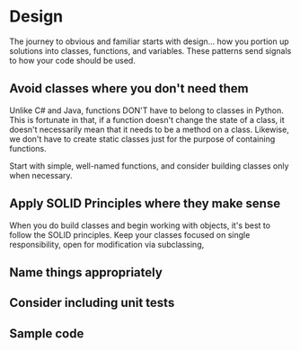 # Design

The journey to obvious and familiar starts with design... how you portion up solutions into classes, functions, and 
variables. These patterns send signals to how your code should be used.

## Avoid classes where you don't need them

Unlike C# and Java, functions DON'T have to belong to classes in Python. This is fortunate in that, if a function doesn't change the state of a class, it doesn't necessarily mean that it needs to be a method on a class. Likewise, we don't have to create static classes just for the purpose of containing functions.

Start with simple, well-named functions, and consider building classes only when necessary.

## Apply SOLID Principles where they make sense

When you do build classes and begin working with objects, it's best to follow the SOLID principles. Keep your classes focused on single responsibility, open for modification via subclassing, 

## Name things appropriately

## Consider including unit tests

## Sample code
